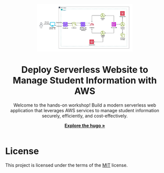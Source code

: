 <p align="center">
	<img loading="lazy" src="./static/images/system-architecture-overview.jpg" alt="Project" height="150">
</p>

<h1 align="center">Deploy Serverless Website to Manage Student Information with AWS</h1>

<p align="center">
	Welcome to the hands-on workshop!
  Build a modern serverless web application that leverages AWS services to manage student information securely, efficiently, and cost-effectively.
<p>

<p align="center">
  <a href="https://nguyentribaothang.github.io/" rel="dofollow" target="blank"><strong>Explore the hugo »</strong></a>
	<br/>
	<br/>
</p>

# License

<p align="justify">

This project is licensed under the terms of the [MIT](LICENSE) license.

</p>
